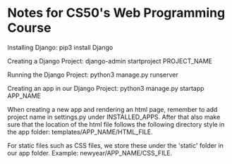 # Notes for CS50's Web Programming Course

Installing Django: pip3 install Django

Creating a Django Project: django-admin startproject PROJECT_NAME

Running the Django Project: python3 manage.py runserver

Creating an app in our Django Project: python3 manage.py startapp APP_NAME

When creating a new app and rendering an html page, remember to add project name in settings.py
under INSTALLED_APPS. After that also make sure that the location of the html file follows the
following directory style in the app folder: templates/APP_NAME/HTML_FILE.

For static files such as CSS files, we store these under the 'static' folder in our app folder.
Example: newyear/APP_NAME/CSS_FILE.
